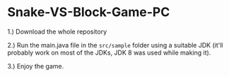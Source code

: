 # Snake-VS-Block-Game-PC

1.) Download the whole repository

2.) Run the main.java file in the `src/sample` folder using a suitable JDK (it'll probably work on most of the JDKs, JDK 8 was used while making it).

3.) Enjoy the game.
